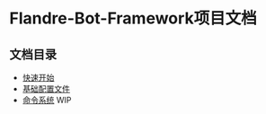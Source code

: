 # Flandre-Bot-Framework项目文档

## 文档目录
 - [快速开始](quickstart.md)
 - [基础配置文件](base_config.md)
 - [命令系统](commands.md)
WIP